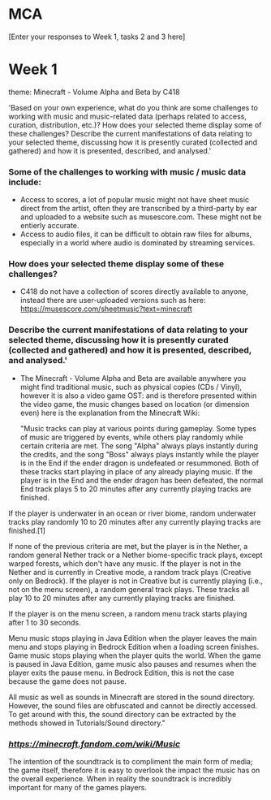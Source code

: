 # MCA
\[Enter your responses to Week 1, tasks 2 and 3 here\]

# Week 1
theme: Minecraft - Volume Alpha and Beta by C418

'Based on your own experience, what do you think are some challenges to working with music and music-related data (perhaps related to access, curation, distribution, etc.)? How does your selected theme display some of these challenges? Describe the current manifestations of data relating to your selected theme, discussing how it is presently curated (collected and gathered) and how it is presented, described, and analysed.'

### Some of the challenges to working with music / music data include:
- Access to scores, a lot of popular music might not have sheet music direct from the artist, often they are transcribed by a third-party by ear and uploaded to a website such as musescore.com. These might not be entierly accurate.
- Access to audio files, it can be difficult to obtain raw files for albums, especially in a world where audio is dominated by streaming services.

### How does your selected theme display some of these challenges?
- C418 do not have a collection of scores directly available to anyone, instead there are user-uploaded versions such as here: https://musescore.com/sheetmusic?text=minecraft


### Describe the current manifestations of data relating to your selected theme, discussing how it is presently curated (collected and gathered) and how it is presented, described, and analysed.'

- The Minecraft - Volume Alpha and Beta are available anywhere you might find traditional music, such as physical copies (CDs / Vinyl), however it is also a video game OST: and is therefore presented within the video game, the music changes based on location (or dimension even) here is the explanation from the Minecraft Wiki:

  "Music tracks can play at various points during gameplay. Some types of music are triggered by events, while others play randomly while certain criteria are met. The song "Alpha" always plays instantly during the credits, and the song "Boss" always plays instantly while the player is in the End if the ender dragon is undefeated or resummoned. Both of these tracks start playing in place of any already playing music. If the player is in the End and the ender dragon has been defeated, the normal End track plays 5 to 20 minutes after any currently playing tracks are finished.

If the player is underwater in an ocean or river biome, random underwater tracks play randomly 10 to 20 minutes after any currently playing tracks are finished.[1]

If none of the previous criteria are met, but the player is in the Nether, a random general Nether track or a Nether biome-specific track plays, except warped forests, which don't have any music. If the player is not in the Nether and is currently in Creative mode, a random track plays (Creative only on Bedrock). If the player is not in Creative but is currently playing (i.e., not on the menu screen), a random general track plays. These tracks all play 10 to 20 minutes after any currently playing tracks are finished.

If the player is on the menu screen, a random menu track starts playing after 1 to 30 seconds.

Menu music stops playing in Java Edition when the player leaves the main menu and stops playing in Bedrock Edition when a loading screen finishes. Game music stops playing when the player quits the world. When the game is paused in Java Edition, game music also pauses and resumes when the player exits the pause menu. in Bedrock Edition, this is not the case because the game does not pause.

All music as well as sounds in Minecraft are stored in the sound directory. However, the sound files are obfuscated and cannot be directly accessed. To get around with this, the sound directory can be extracted by the methods showed in Tutorials/Sound directory.‌"

### _https://minecraft.fandom.com/wiki/Music_

The intention of the soundtrack is to compliment the main form of media; the game itself, therefore it is easy to overlook the impact the music has on the overall experience. When in reality the soundtrack is incredibly important for many of the games players. 


